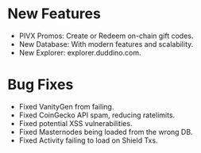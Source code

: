 # New Features
- PIVX Promos: Create or Redeem on-chain gift codes.
- New Database: With modern features and scalability.
- New Explorer: explorer.duddino.com.

# Bug Fixes
- Fixed VanityGen from failing.
- Fixed CoinGecko API spam, reducing ratelimits.
- Fixed potential XSS vulnerabilities.
- Fixed Masternodes being loaded from the wrong DB.
- Fixed Activity failing to load on Shield Txs.